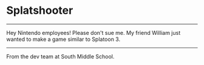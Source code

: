 # Splatshooter
<hr>
Hey Nintendo employees! Please don't sue me. My friend William just wanted to make a game similar to Splatoon 3.
<hr>
From the dev team at South Middle School.
